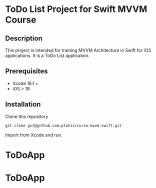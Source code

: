 # ToDo List Project for Swift MVVM Course

## Description

This project is intended for training MVVM Architecture in Swift for iOS applications. It is a ToDo List application.


## Prerequisites

- Xcode 16.1 +
- iOS > 18

## Installation

Clone this repository

```
git clone git@github.com:platzi/curso-mvvm-swift.git
```

Import from Xcode and run.
# ToDoApp
# ToDoApp
